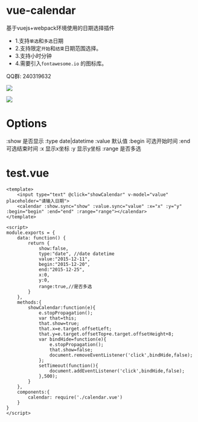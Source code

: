 # vue-calendar

基于vuejs+webpack环境使用的日期选择插件

* 1.支持`单选`和`多选`日期
* 2.支持限定`开始`和`结束`日期范围选择。
* 3.支持小时分钟
* 4.需要引入`fontawesome.io` 的图标库。

QQ群: 240319632

![](http://ww1.sinaimg.cn/large/823603acgw1ez1n57t8jug20d40acwjw.gif)

![](http://ww3.sinaimg.cn/large/823603acgw1ez8ks5cudrg20in0badzn.gif)


# Options
:show    是否显示
:type    date|datetime
:value	默认值
:begin  可选开始时间
:end    可选结束时间
:x      显示x坐标
:y      显示y坐标
:range  是否多选

# test.vue

```
<template>
	<input type="text" @click="showCalendar" v-model="value" placeholder="请输入日期">
	<calendar :show.sync="show" :value.sync="value" :x="x" :y="y" :begin="begin" :end="end" :range="range"></calendar>
</template>

<script>
module.exports = {
    data: function() {
        return {
            show:false,
            type:"date", //date datetime
            value:"2015-12-11",
            begin:"2015-12-20",
            end:"2015-12-25",
            x:0,
            y:0,
            range:true,//是否多选
        }
    },
    methods:{
        showCalendar:function(e){
            e.stopPropagation();
            var that=this;
            that.show=true;
            that.x=e.target.offsetLeft;
            that.y=e.target.offsetTop+e.target.offsetHeight+8;
            var bindHide=function(e){
                e.stopPropagation();
                that.show=false;
                document.removeEventListener('click',bindHide,false);
            };
            setTimeout(function(){
                document.addEventListener('click',bindHide,false);
            },500);
        }
    },
    components:{
        calendar: require('./calendar.vue')
    }
}
</script>
```

